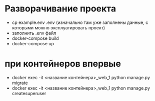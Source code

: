 # Разворачивание проекта
- cp example.env .env (изначально там уже заполнены данные, с которыми можно эксплуатировать проект)
- заполнить .env файл
- docker-compose build
- docker-compose up

# при контейнеров впервые 
- docker exec -it <название контейнера>_web_1 python manage.py migrate
- docker exec -it <название контейнера>_web_1 python manage.py createsuperuser
